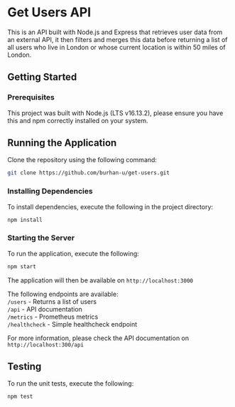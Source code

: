 # Get Users API
This is an API built with Node.js and Express that retrieves user data from an external API, it then filters and merges this data before returning a list of all users who live in London or whose current location is within 50 miles of London.

## Getting Started
### Prerequisites
This project was built with Node.js (LTS v16.13.2), please ensure you have this and npm correctly installed on your system.

## Running the Application
Clone the repository using the following command:
```bash
git clone https://github.com/burhan-u/get-users.git
```

### Installing Dependencies
To install dependencies, execute the following in the project directory:
```bash
npm install
```

### Starting the Server
To run the application, execute the following:
```bash
npm start
```
The application will then be available on `http://localhost:3000`  

The following endpoints are available:  
`/users` - Returns a list of users  
`/api` - API documentation  
`/metrics` - Prometheus metrics  
`/healthcheck` - Simple healthcheck endpoint

For more information, please check the API documentation on `http://localhost:300/api`

## Testing
To run the unit tests, execute the following:
```bash
npm test
```
